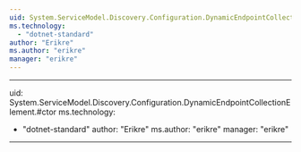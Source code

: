 ```yaml
---
uid: System.ServiceModel.Discovery.Configuration.DynamicEndpointCollectionElement
ms.technology: 
  - "dotnet-standard"
author: "Erikre"
ms.author: "erikre"
manager: "erikre"
---
```


---
uid: System.ServiceModel.Discovery.Configuration.DynamicEndpointCollectionElement.#ctor
ms.technology: 
  - "dotnet-standard"
author: "Erikre"
ms.author: "erikre"
manager: "erikre"
---
